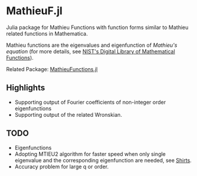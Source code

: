 # MathieuF.jl

Julia package for Mathieu Functions with function forms similar to Mathieu related functions in Mathematica.

Mathieu functions are the eigenvalues and eigenfunction of *Mathieu's
equation* (for more details, see [NIST's Digital Library of
Mathematical Functions](http://dlmf.nist.gov/28)).

Related Package: [MathieuFunctions.jl](https://github.com/BBN-Q/MathieuFunctions.jl)

## Highlights
- Supporting output of Fourier coefficients of non-integer order eigenfunctions
- Supporting output of the related Wronskian.

## TODO
- Eigenfunctions
- Adopting MTIEU2 algorithm for faster speed when only single eigenvalue and the corresponding eigenfunction are needed, see [Shirts](http://dl.acm.org/citation.cfm?id=155796).
- Accuracy problem for large q or order.
